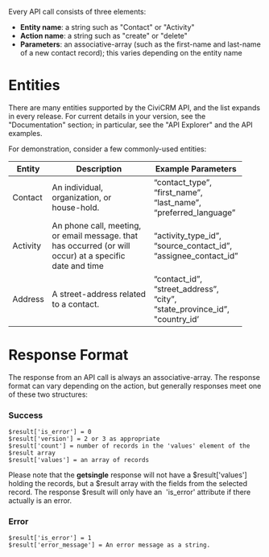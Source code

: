 Every API call consists of three elements:

-   **Entity name**: a string such as "Contact" or "Activity"
-   **Action name**: a string such as "create" or "delete"
-   **Parameters**: an associative-array (such as the first-name and
    last-name of a new contact record); this varies depending on the
    entity name

Entities
========

There are many entities supported by the CiviCRM API, and the list
expands in every release. For current details in your version, see the
"Documentation" section; in particular, see the "API Explorer" and the
API examples.

For demonstration, consider a few commonly-used entities:


| Entity                   | Description              | Example Parameters       |
|--------------------------|--------------------------|--------------------------|
| Contact                  | An individual, <br /> organization, or <br />house-hold.         | “contact\_type”,<br /> “first\_name”,  <br />“last\_name”, <br />“preferred\_language”       |
| Activity                 | An phone call, meeting,<br /> or email message. that <br /> has occurred (or will <br /> occur) at a specific <br /> date and time| “activity\_type\_id”, <br /> “source\_contact\_id”, <br /> “assignee\_contact\_id”    |
| Address                  | A street-address related <br /> to a contact. | “contact\_id”,  <br /> “street\_address”, <br /> “city”,  <br /> “state\_province\_id”, <br /> "country\_id’     |




Response Format
===============

The response from an API call is always an associative-array. The
response format can vary depending on the action, but generally
responses meet one of these two structures:

<h3>Success</h3>

````
$result['is_error'] = 0
$result['version'] = 2 or 3 as appropriate
$result['count'] = number of records in the 'values' element of the $result array
$result['values'] = an array of records
````

Please note that the **getsingle** response will not have a $result['values'] holding the records, but a $result array with the fields from the selected record. The response $result will only have an  'is\_error' attribute if there actually is an error.


<h3>Error</h3>

````
$result['is_error'] = 1
$result['error_message'] = An error message as a string.
````
